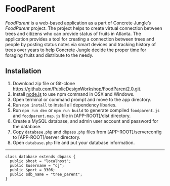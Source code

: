 # FoodParent
_FoodParent_ is a web-based application as a part of Concrete Jungle’s _FoodParent_ project. The project helps to create virtual connection between trees and citizens who can provide status of fruits in Atlanta. The application provides a tool for creating a connection between trees and people by posting status notes via smart devices and tracking history of trees over years to help Concrete Jungle decide the proper time for foraging fruits and distribute to the needy.

## Installation
1. Download zip file or Git-clone https://github.com/PublicDesignWorkshop/FoodParent2.0.git.
2. Install [node.js](https://nodejs.org/en/) to use npm command in OSX and Windows.
3. Open terminal or command prompt and move to the app directory.
4. Run `npm install` to install all dependency libaries.
5. Run `npm run dev` or `npm run build` to generate compiled `foodparent.js` and `foodparent.map.js` file in [APP-ROOT]/dist directory.
6. Create a MySQL database, and admin user account and password for the database.
7. Copy `database.php` and `dbpass.php` files from [APP-ROOT]/serverconfig to [APP-ROOT]/server directory.
8. Open `database.php` file and put your database information.

***

    class database extends dbpass {
      public $host = "localhost";
      public $username = "cj";
      public $port = 3306;
      public $db_name = "tree_parent";
    }
